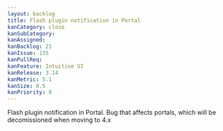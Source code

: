 ```yaml
---
layout: backlog
title: Flash plugin notification in Portal
kanCategory: close
kanSubCategory:
kanAssigned:
kanBacklog: 21
kanIssue: 135
kanPullReq:
kanFeature: Intuitive UI
kanRelease: 3.14
kanMetric: 5.1
kanSize: 0.5
kanPriority: 8
---
```

Flash plugin notification in Portal. Bug that affects portals, which will be decomissioned when moving to 4.x
